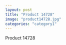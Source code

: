 ```yaml
---
layout: post
title: "Product 14728"
image: "product14728.jpg"
categories: "category1"
---
```

Product 14728

